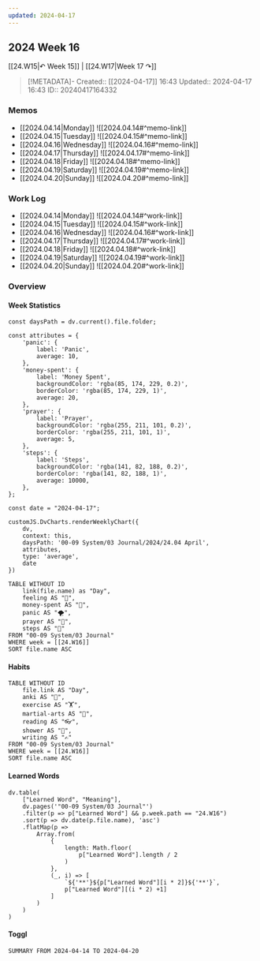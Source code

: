 ```yaml
---
updated: 2024-04-17
---
```


## 2024 Week 16

[[24.W15|↶ Week 15]] | [[24.W17|Week 17 ↷]]

> [!METADATA]-
> Created:: [[2024-04-17]] 16:43
> Updated:: 2024-04-17 16:43
> ID:: 20240417164332

### Memos

- [[2024.04.14|Monday]]
	![[2024.04.14#^memo-link]]
- [[2024.04.15|Tuesday]]
	![[2024.04.15#^memo-link]]
- [[2024.04.16|Wednesday]]
	![[2024.04.16#^memo-link]]
- [[2024.04.17|Thursday]]
	![[2024.04.17#^memo-link]]
- [[2024.04.18|Friday]]
	![[2024.04.18#^memo-link]]
- [[2024.04.19|Saturday]]
	![[2024.04.19#^memo-link]]
- [[2024.04.20|Sunday]]
	![[2024.04.20#^memo-link]]

### Work Log
- [[2024.04.14|Monday]]
	![[2024.04.14#^work-link]]
- [[2024.04.15|Tuesday]]
	![[2024.04.15#^work-link]]
- [[2024.04.16|Wednesday]]
	![[2024.04.16#^work-link]]
- [[2024.04.17|Thursday]]
	![[2024.04.17#^work-link]]
- [[2024.04.18|Friday]]
	![[2024.04.18#^work-link]]
- [[2024.04.19|Saturday]]
	![[2024.04.19#^work-link]]
- [[2024.04.20|Sunday]]
	![[2024.04.20#^work-link]] 

### Overview

#### Week Statistics

```dataviewjs
const daysPath = dv.current().file.folder;

const attributes = {
	'panic': {
		label: 'Panic',
		average: 10,
	},
	'money-spent': {
		label: 'Money Spent',
		backgroundColor: 'rgba(85, 174, 229, 0.2)',
		borderColor: 'rgba(85, 174, 229, 1)',
		average: 20,
	},
	'prayer': {
		label: 'Prayer',
		backgroundColor: 'rgba(255, 211, 101, 0.2)',
		borderColor: 'rgba(255, 211, 101, 1)',
		average: 5,
	},
	'steps': {
		label: 'Steps',
		backgroundColor: 'rgba(141, 82, 188, 0.2)',
		borderColor: 'rgba(141, 82, 188, 1)',
		average: 10000,
	},
};

const date = "2024-04-17";

customJS.DvCharts.renderWeeklyChart({
	dv,
	context: this,
	daysPath: '00-09 System/03 Journal/2024/24.04 April',
	attributes,
	type: 'average',
	date
})
```

```dataview
TABLE WITHOUT ID
	link(file.name) as "Day",
	feeling AS "💭",
	money-spent AS "💸",
	panic AS "🌪️",
	prayer AS "🙏",
	steps AS "👣"
FROM "00-09 System/03 Journal"
WHERE week = [[24.W16]]
SORT file.name ASC
```

#### Habits

```dataview
TABLE WITHOUT ID
	file.link AS "Day",
	anki AS "📇",
	exercise AS "🏋️",
	martial-arts AS "🥋",
	reading AS "👓",
	shower AS "🚿",
	writing AS "✍"
FROM "00-09 System/03 Journal"
WHERE week = [[24.W16]]
SORT file.name ASC
```

#### Learned Words

```dataviewjs
dv.table(
	["Learned Word", "Meaning"],
	dv.pages('"00-09 System/03 Journal"')
	.filter(p => p["Learned Word"] && p.week.path == "24.W16")
	.sort(p => dv.date(p.file.name), 'asc')
	.flatMap(p =>
		Array.from(
			{
				length: Math.floor(
					p["Learned Word"].length / 2
				)
			},
			(_, i) => [
				`${'**'}${p["Learned Word"][i * 2]}${'**'}`,
				p["Learned Word"][(i * 2) +1]
			]
		)
	)
)
```

#### Toggl

```toggl
SUMMARY FROM 2024-04-14 TO 2024-04-20
```

